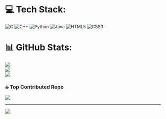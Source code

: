 
# 💻 Tech Stack:
![C](https://img.shields.io/badge/c-%2300599C.svg?style=for-the-badge&logo=c&logoColor=white) ![C++](https://img.shields.io/badge/c++-%2300599C.svg?style=for-the-badge&logo=c%2B%2B&logoColor=white) ![Python](https://img.shields.io/badge/python-3670A0?style=for-the-badge&logo=python&logoColor=ffdd54) ![Java](https://img.shields.io/badge/java-%23ED8B00.svg?style=for-the-badge&logo=openjdk&logoColor=white) ![HTML5](https://img.shields.io/badge/html5-%23E34F26.svg?style=for-the-badge&logo=html5&logoColor=white) ![CSS3](https://img.shields.io/badge/css3-%231572B6.svg?style=for-the-badge&logo=css3&logoColor=white)
# 📊 GitHub Stats:
![](https://github-readme-stats.vercel.app/api?username=Ramu915&theme=dark&hide_border=false&include_all_commits=false&count_private=false)<br/>
![](https://nirzak-streak-stats.vercel.app/?user=Ramu915&theme=dark&hide_border=false)<br/>
![](https://github-readme-stats.vercel.app/api/top-langs/?username=Ramu915&theme=dark&hide_border=false&include_all_commits=false&count_private=false&layout=compact)

### 🔝 Top Contributed Repo
![](https://github-contributor-stats.vercel.app/api?username=Ramu915&limit=5&theme=dark&combine_all_yearly_contributions=true)

---
[![](https://visitcount.itsvg.in/api?id=Ramu915&icon=0&color=0)](https://visitcount.itsvg.in)

<!-- Proudly created with GPRM ( https://gprm.itsvg.in ) -->
